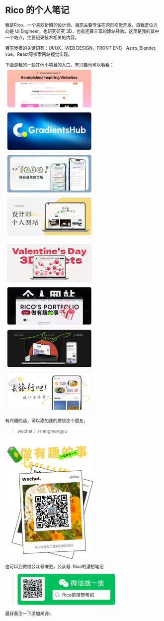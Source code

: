 # Rico 的个人笔记

我是Rico，一个喜欢折腾的设计师，目前主要专注在网页视觉开发，自我定位方向是 UI Engineer，也研究研究 3D，也有还算丰富的建站经验。这里是我的其中一个站点，主要记录技术相关的内容。

目前涉猎的关键词有：UI/UX，WEB DESIGN，FRONT END，Astro, Blender, vue，React等探索网站视觉实现。

下面是我的一些其他小项目的入口，有兴趣也可以看看：
<br/>
<a href="https://inspoweb.com/?ref=blog" target="_blank">
  <img src="/_images/about/inspoweb.jpg" alt="💡设计灵感" width="270" style="margin:6px; display:inline-block;border-radius:6px;border:1px dashed #e0e0e0;box-sizing: content-box;">
</a>
<a href="http://gradientshub.com/?ref=blog" target="_blank">
  <img src="/_images/about/gradientshub.jpg" alt="💡渐变背景" width="270" style="margin:6px; display:inline-block;border-radius:6px;border:1px dashed #e0e0e0;box-sizing: content-box;">
</a>
<a href="https://www.ricocc.com/todo/?ref=blog" target="_blank">
  <img src="/_images/about/todo.jpg" alt="🔥网页版 Todo List" width="270" style="margin:6px; display:inline-block;border-radius:6px;border:1px dashed #e0e0e0;box-sizing: content-box;">
</a>
<a href="https://blog.ricocc.com/?ref=blog" target="_blank">
  <img src="/_images/about/rico2024.jpg" alt="🔥设计师的个人网站-2024版" width="270" style="margin:6px; display:inline-block;border-radius:6px;border:1px dashed #e0e0e0;box-sizing: content-box;">
</a>

<a href="https://web.606design.art/landings/004-free-3d-valentines-assets/" target="_blank">
  <img src="/_images/about/3dvalentine.jpg" alt="🔥3D 情人节资产库" width="270" style="margin:6px; display:inline-block;border-radius:6px;border:1px dashed #e0e0e0;box-sizing: content-box;">
</a>
<!-- <a href="https://www.ricocc.com/todo/?ref=blog" target="_blank">
  <img src="/_images/about/blog.jpg" alt="🔥技术文档" width="270" style="margin:6px; display:inline-block;border-radius:6px;border:1px dashed #e0e0e0;box-sizing: content-box;">
</a> -->
<a href="https://www.ricocc.com/?ref=blog" target="_blank">
  <img src="/_images/about/rico2023.jpg" alt="Rico的个人网站2023" width="270" style="margin:6px; display:inline-block;border-radius:6px;border:1px dashed #e0e0e0;box-sizing: content-box;">
</a>
<a href="https://tink.606design.art/?ref=blog" target="_blank">
  <img src="/_images/about/tink.jpg" alt="💎Tink 摄影网站" width="270" style="margin:6px; display:inline-block;border-radius:6px;border:1px dashed #e0e0e0;box-sizing: content-box;">
</a>
<a href="javascript:void();" target="_blank">
  <img src="/_images/about/travel.jpg" alt="去旅行吧" width="270" style="margin:6px; display:inline-block;border-radius:6px;border:1px dashed #e0e0e0;box-sizing: content-box;">
</a>

有兴趣的话，可以添加我的微信交个朋友，

> wechat： rrningmengyu

<img src="/_images/wechat.png" alt="QRCODE" width="280" style="margin:6px;display:block;">

 也可以到微信公众号催更，公众号:  Rico的漫想笔记
> <img src="_images/wechatcode.png" alt="公众号二维码"
title="公众号二维码" width="" height="100" />

最好备注一下添加来源~


<!-- - [**🔥网页版 Todo List**](https://www.ricocc.com/todo/?ref=blog)
- [**💡606 网页灵感**](https://inspoweb.com/?ref=blog)
- [**个人网站** - https://www.ricocc.com/](https://www.ricocc.com/?ref=blog)
- [**💎Tink 摄影网站**](https://tink.606design.art/?ref=blog)
- [**⛺旅行生活 moible**](https://travellife.zeabur.app/?ref=blog)
- [**模特概念品牌**](https://luonmodels.netlify.app/?ref=blog) -->